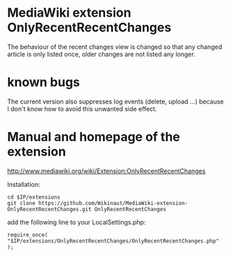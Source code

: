 # MediaWiki extension OnlyRecentRecentChanges

The behaviour of the recent changes view is changed so that any changed article is only listed once, older changes are not listed any longer.

# known bugs
The current version also suppresses log events (delete, upload ...) because I don't know how to avoid this unwanted side effect.


# Manual and homepage of the extension
http://www.mediawiki.org/wiki/Extension:OnlyRecentRecentChanges

Installation:

```
cd $IP/extensions
git clone https://github.com/Wikinaut/MediaWiki-extension-OnlyRecentRecentChanges.git OnlyRecentRecentChanges
```

add the following line to your LocalSettings.php:

```
require_once( "$IP/extensions/OnlyRecentRecentChanges/OnlyRecentRecentChanges.php" );
```
